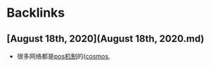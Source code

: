 
# Backlinks
## [August 18th, 2020](August 18th, 2020.md)
- 很多网络都是[pos机制](pos机制.md)的([cosmos](cosmos.md),

